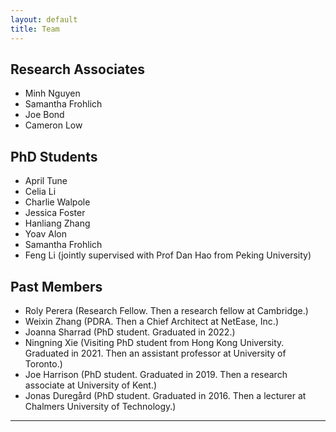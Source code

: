 ```yaml
---
layout: default
title: Team
---
```


## Research Associates
* Minh Nguyen 
* Samantha Frohlich
* Joe Bond
* Cameron Low

## PhD Students

* April Tune
* Celia Li 
* Charlie Walpole 
* Jessica Foster 
* Hanliang Zhang 
* Yoav Alon 
* Samantha Frohlich 
* Feng Li (jointly supervised with Prof Dan Hao from Peking University)


## Past Members

* Roly Perera (Research Fellow. Then a research fellow at Cambridge.) 
* Weixin Zhang (PDRA. Then a Chief Architect at NetEase, Inc.)
* Joanna Sharrad (PhD student. Graduated in 2022.)
* Ningning Xie (Visiting PhD student from Hong Kong University. Graduated in 2021. Then an assistant professor at University of Toronto.)
* Joe Harrison (PhD student. Graduated in 2019. Then a research associate at University of Kent.)
* Jonas Duregård (PhD student. Graduated in 2016. Then a lecturer at Chalmers University of Technology.)

---

